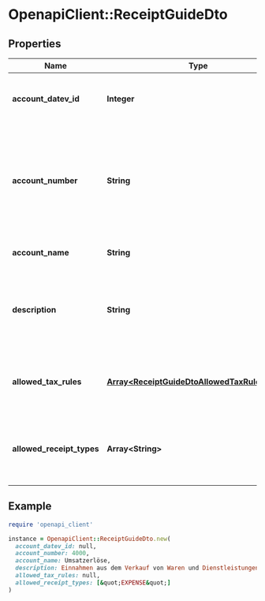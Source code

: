 # OpenapiClient::ReceiptGuideDto

## Properties

| Name | Type | Description | Notes |
| ---- | ---- | ----------- | ----- |
| **account_datev_id** | **Integer** | The ID of the matching account datev | [optional] |
| **account_number** | **String** | The account number of the account datev (dependent on the active accounting system of the client) | [optional] |
| **account_name** | **String** | The name of the account | [optional] |
| **description** | **String** | The description of the account and/or what the account is used for | [optional] |
| **allowed_tax_rules** | [**Array&lt;ReceiptGuideDtoAllowedTaxRulesInner&gt;**](ReceiptGuideDtoAllowedTaxRulesInner.md) | An array that holds all possible tax rules for this account | [optional] |
| **allowed_receipt_types** | **Array&lt;String&gt;** | An array that holds the viable receipt types for this account | [optional] |

## Example

```ruby
require 'openapi_client'

instance = OpenapiClient::ReceiptGuideDto.new(
  account_datev_id: null,
  account_number: 4000,
  account_name: Umsatzerlöse,
  description: Einnahmen aus dem Verkauf von Waren und Dienstleistungen,
  allowed_tax_rules: null,
  allowed_receipt_types: [&quot;EXPENSE&quot;]
)
```

